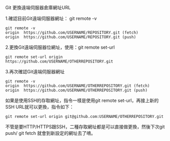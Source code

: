 Git 更換遠端伺服器倉庫網址URL

1.確認目前Git遠端伺服器網址： git remote -v
```
git remote -v
origin  https://github.com/USERNAME/REPOSITORY.git (fetch)
origin  https://github.com/USERNAME/REPOSITORY.git (push)
```
2.更換Git遠端伺服器位網址，使用：git remote set-url
```
git remote set-url origin https://github.com/USERNAME/OTHERREPOSITORY.git
```
3.再次確認Git遠端伺服器網址
```
git remote -v
origin  https://github.com/USERNAME/OTHERREPOSITORY.git (fetch)
origin  https://github.com/USERNAME/OTHERREPOSITORY.git (push)
```

如果是使用SSH的存取網址，指令一樣是使用git remote set-url，再接上新的SSH URL就可以更換，指令如下：
```
git remote set-url origin git@github.com:USERNAME/OTHERREPOSITORY.git
```

不管是要HTTP/HTTPS跟SSH，二種存取網址都是可以直接做更換，然後下次git push/ git fetch 就會到新設定的網址去了唷。